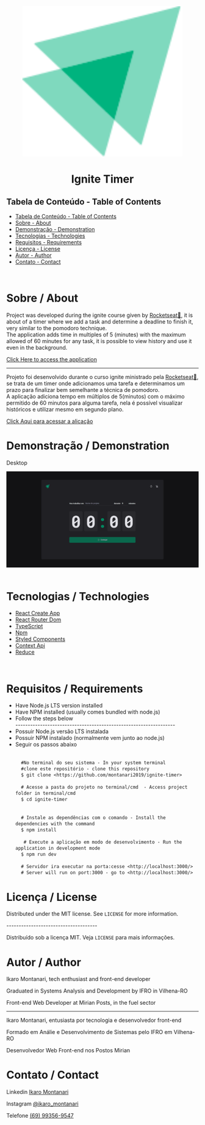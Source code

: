 
<div align="center">
    <img style="width: 420px " src="./public/ignite-logo.svg" />
</div>
<h1 align="center" >Ignite Timer</h1 >


<h2 style="" >Tabela de Conteúdo - Table of Contents</h2>

<ul>
   <li><a href="#tabela">Tabela de Conteúdo - Table of Contents</a></li>
   <li><a href="#sobre">Sobre - About</a></li>
   <li><a href="#demonstração">Demonstração - Demonstration</a></li>
   <li><a href="#tecnologias">Tecnologias - Technologies</a></li>
   <li><a href="#requisitos">Requisitos - Requirements</a></li>
   <li><a href="#licença">Licença - License</a></li>
   <li><a href="#autor">Autor - Author</a></li>
   <li><a href="#contato">Contato - Contact</a></li>
</ul>

</br>


# Sobre / About

<p dir="auto">Project was developed during the ignite course given by <a target="_blank" href="https://www.rocketseat.com.br/">Rocketseat💜</a>, it is about of a timer where we add a task and determine a deadline to finish it, very similar to the pomodoro technique. <br/> The application adds time in multiples of 5 (minutes) with the maximum allowed of 60 minutes for any task, it is possible to view history and use it even in the background.</p>

<p> <a target="_blank" href="https://montanari-timer.onrender.com/">Click Here to access the application</a> </p>

-------------------------------------------------------------------------------------------------

<p dir="auto">Projeto foi desenvolvido durante o curso ignite ministrado pela <a target="_blank" href="https://www.rocketseat.com.br/">Rocketseat💜</a>, se trata de um timer onde adicionamos uma tarefa e determinamos um prazo para finalizar bem semelhante a técnica de pomodoro. <br/> A aplicação adiciona tempo em múltiplos de 5(minutos) com o máximo permitido de 60 minutos para alguma tarefa, nela é possível visualizar históricos e utilizar mesmo em segundo plano.</p>

<p> <a target="_blank" href="https://montanari-timer.onrender.com/">Click Aqui para acessar a alicação</a> </p>


# Demonstração / Demonstration

<p>Desktop</p>

<img style="" src="./public/desktop_demo_timer.gif" />

</br>


</br>

# Tecnologias / Technologies

<ul>
   <li>
    <a target="_blank" href="https://create-react-app.dev/">React Create App</a>
     
   </li>

   <li>
    <a target="_blank" href="https://reactrouter.com/en/main/start/overview">React Router Dom</a>
    </li>
   <li>
        <a  target="_blank"href="https://www.typescriptlang.org/">TypeScript</a>
        
   </li>
   <li>
    <a target="_blank" href="https://www.npmjs.com/">Npm</a>
    </li>

<li>
    <a target="_blank" href="https://styled-components.com/">Styled Components</a>
    </li>



<li>
    <a target="_blank" href="https://reactjs.org/docs/context.html">Context Api</a>
    </li>
    
<li>
    <a target="_blank" href="https://reactjs.org/docs/hooks-reference.html#usereducer">Reduce</a>
    </li>


    
</ul>


</br>

# Requisitos / Requirements

<ul>
   <li>Have Node.js LTS version installed</li>
   <li>Have NPM installed (usually comes bundled with node.js)</li>
   <li>Follow the steps below</li>
-----------------------------------------------------------------
   <li>Possuir Node.js versão LTS instalada</li>
   <li>Possuir NPM instalado (normalmente vem junto ao node.js)</li>
   <li>Seguir os passos abaixo</li>
   
 <br/>

      #No terminal do seu sistema - In your system terminal
      #clone este repositório - clone this repository
      $ git clone <https://github.com/montanari2019/ignite-timer>

      # Acesse a pasta do projeto no terminal/cmd  - Access project folder in terminal/cmd
      $ cd ignite-timer

      
      # Instale as dependências com o comando - Install the dependencies with the command
      $ npm install

       # Execute a aplicação em modo de desenvolvimento - Run the application in development mode
      $ npm run dev

      # Servidor ira executar na porta:cesse <http://localhost:3000/>
      # Server will run on port:3000 - go to <http://localhost:3000/>

</ul>

# Licença / License

<p dir="auto">Distributed under the MIT license. See <code>LICENSE</code> for more information.</p>
-------------------------------------

<p dir="auto">Distribuído sob a licença MIT. Veja <code>LICENSE</code> para mais informações.</p>


# Autor / Author


    
<p dir="auto">Ikaro Montanari, tech enthusiast and front-end developer</p>
<p dir="auto">Graduated in Systems Analysis and Development by IFRO in Vilhena-RO</p>
<p dir="auto">Front-end Web Developer at Mirian Posts, in the fuel sector</p>

---------------------------------------------

<p dir="auto">Ikaro Montanari, entusiasta por tecnologia e desenvolvedor front-end</p>
<p dir="auto">Formado em Análie e Desenvolvimento de Sistemas pelo IFRO em Vilhena-RO</p>
<p dir="auto">Desenvolvedor Web Front-end nos Postos Mirian</p>



# Contato / Contact

<p>Linkedin <a target="_blank" href="https://www.linkedin.com/in/ikaro-montanari-5aa120208/">Ikaro Montanari</a> </p>
<p>Instagram  <a target="_blank" href="https://www.instagram.com/ikaro.montanari/">@ikaro_montanari</a> </p>
<p>Telefone <a target="_blank" href="https://api.whatsapp.com/send?phone=5569993569547&text=Ol%C3%A1%20ikaro">(69) 99356-9547</a> </p>
